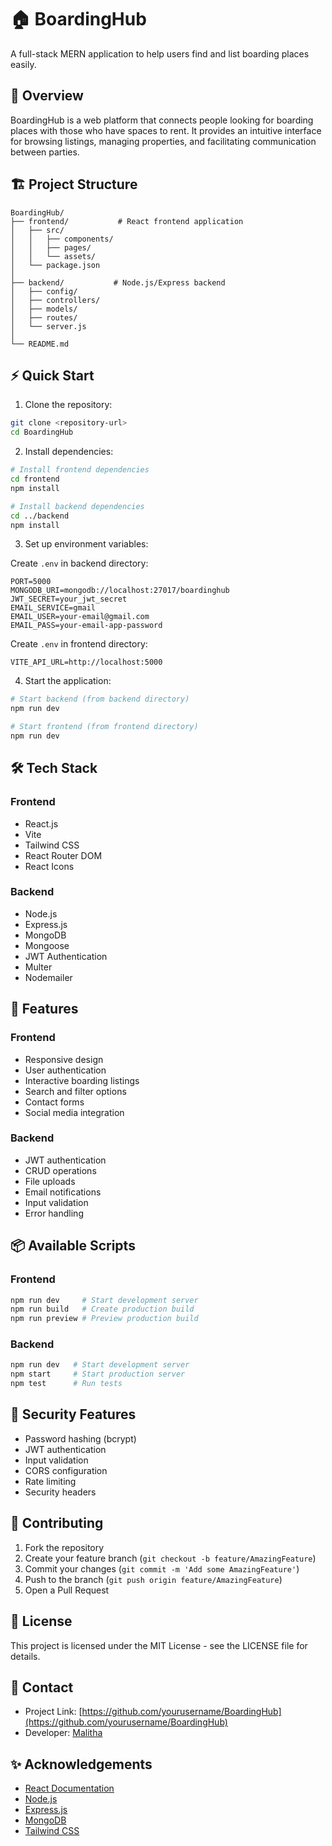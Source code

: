 # 🏠 BoardingHub

A full-stack MERN application to help users find and list boarding places easily.

## 🌟 Overview

BoardingHub is a web platform that connects people looking for boarding places with those who have spaces to rent. It provides an intuitive interface for browsing listings, managing properties, and facilitating communication between parties.

## 🏗 Project Structure

```
BoardingHub/
├── frontend/           # React frontend application
│   ├── src/
│   │   ├── components/
│   │   ├── pages/
│   │   └── assets/
│   └── package.json
│
├── backend/           # Node.js/Express backend
│   ├── config/
│   ├── controllers/
│   ├── models/
│   ├── routes/
│   └── server.js
│
└── README.md
```

## ⚡ Quick Start

1. Clone the repository:
```bash
git clone <repository-url>
cd BoardingHub
```

2. Install dependencies:
```bash
# Install frontend dependencies
cd frontend
npm install

# Install backend dependencies
cd ../backend
npm install
```

3. Set up environment variables:

Create `.env` in backend directory:
```env
PORT=5000
MONGODB_URI=mongodb://localhost:27017/boardinghub
JWT_SECRET=your_jwt_secret
EMAIL_SERVICE=gmail
EMAIL_USER=your-email@gmail.com
EMAIL_PASS=your-email-app-password
```

Create `.env` in frontend directory:
```env
VITE_API_URL=http://localhost:5000
```

4. Start the application:
```bash
# Start backend (from backend directory)
npm run dev

# Start frontend (from frontend directory)
npm run dev
```

## 🛠 Tech Stack

### Frontend
- React.js
- Vite
- Tailwind CSS
- React Router DOM
- React Icons

### Backend
- Node.js
- Express.js
- MongoDB
- Mongoose
- JWT Authentication
- Multer
- Nodemailer

## 🚀 Features

### Frontend
- Responsive design
- User authentication
- Interactive boarding listings
- Search and filter options
- Contact forms
- Social media integration

### Backend
- JWT authentication
- CRUD operations
- File uploads
- Email notifications
- Input validation
- Error handling

## 📦 Available Scripts

### Frontend
```bash
npm run dev     # Start development server
npm run build   # Create production build
npm run preview # Preview production build
```

### Backend
```bash
npm run dev   # Start development server
npm start     # Start production server
npm test      # Run tests
```

## 🔐 Security Features

- Password hashing (bcrypt)
- JWT authentication
- Input validation
- CORS configuration
- Rate limiting
- Security headers

## 🤝 Contributing

1. Fork the repository
2. Create your feature branch (`git checkout -b feature/AmazingFeature`)
3. Commit your changes (`git commit -m 'Add some AmazingFeature'`)
4. Push to the branch (`git push origin feature/AmazingFeature`)
5. Open a Pull Request

## 📄 License

This project is licensed under the MIT License - see the LICENSE file for details.

## 👥 Contact

- Project Link: [https://github.com/yourusername/BoardingHub](https://github.com/yourusername/BoardingHub)
- Developer: [Malitha](mailto:malithavisada@gmail.com)

## ✨ Acknowledgements

- [React Documentation](https://reactjs.org/)
- [Node.js](https://nodejs.org/)
- [Express.js](https://expressjs.com/)
- [MongoDB](https://www.mongodb.com/)
- [Tailwind CSS](https://tailwindcss.com/)